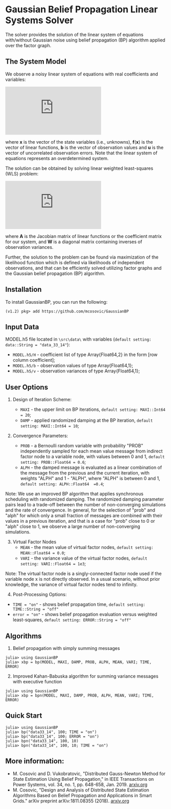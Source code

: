 # Gaussian Belief Propagation Linear Systems Solver
The solver provides the solution of the linear system of equations with/without Gaussian noise using belief propagation (BP) algorithm applied over the factor graph.

## The System Model
We observe a noisy linear system of equations with real coefficients and variables:

![equation](https://latex.codecogs.com/gif.latex?%5Ctextbf%7Bb%7D%20%3D%20%5Ctextbf%7Bf%7D%28%5Ctextbf%7Bx%7D%29%20&plus;%20%5Ctextbf%7Bu%7D)

where **x** is the vector of the state variables (i.e., unknowns), **f**(**x**) is the vector of linear functions, **b** is the vector of observation values and **u** is the vector of uncorrelated observation errors. Note that the linear system of equations represents an overdetermined system.

The solution can be obtained by solving linear weighted least-squares (WLS) problem:

![wls](https://latex.codecogs.com/gif.latex?%28%5Ctextbf%7BA%7D%5ET%5Ctextbf%7BW%7D%5Ctextbf%7BA%7D%29%5Ctextbf%7Bx%7D%3D%5Ctextbf%7BA%7D%5ET%5Ctextbf%7BW%7D%5Ctextbf%7Bb%7D)

where **A** is the Jacobian matrix of linear functions or the coefficient  matrix for our system, and **W** is a diagonal matrix containing inverses of observation variances.

Further, the solution to the problem can be found via maximization of the likelihood function which is defined via likelihoods of independent observations, and that can be efficiently solved utilizing factor graphs and the Gaussian belief propagation (BP) algorithm.

## Installation
To install GaussianBP, you can run the following:
```
(v1.2) pkg> add https://github.com/mcosovic/GaussianBP
```

## Input Data
MODEL.h5 file located in `\src\data\` with variables (`default setting: data::String = "data_33_14"`):
- `MODEL.h5/H` - coefficient list of type Array{Float64,2} in the form [row column coefficient];
- `MODEL.h5/b` - observation values of type Array{Float64,1};
- `MODEL.h5/v` - observation variances of type Array{Float64,1};


 ## User Options
1. Design of Iteration Scheme:
   - `MAXI` - the upper limit on BP iterations, `default setting: MAXI::Int64 = 20`;
   - `DAMP` - applied randomized damping at the BP iteration, `default setting: MAXI::Int64 = 10`;


2. Convergence Parameters:
   - `PROB` - a Bernoulli random variable with probability "PROB" independently sampled for each mean value message from indirect factor node to a variable node, with values between 0 and 1, `default setting: PROB::Float64 = 0.6`;
   - `ALPH` - the damped message is evaluated as a linear combination of the message from the previous and the current iteration, with weights "ALPH" and 1 - "ALPH", where "ALPH" is between 0 and 1, `default setting: ALPH::Float64  =0.4`;

Note: We use an improved BP algorithm that applies synchronous scheduling  with randomized damping. The randomized damping parameter pairs lead to a trade-off between the number of non-converging simulations and the rate of convergence. In general, for the selection of "prob" and "alph" for which only a small fraction of messages are combined with their values in a previous iteration, and that is a case for "prob" close to 0 or "alph" close to 1, we observe a large number of non-converging simulations.

3. Virtual Factor Nodes
   - `MEAN` - the mean value of virtual factor nodes, `default setting: MEAN::Float64 = 0.0`;
   - `VARI` - the variance value of the virtual factor nodes, `default setting: VARI::Float64 = 1e3`;

Note: The virtual factor node is a singly-connected factor node used if the variable node x is not directly observed. In a usual scenario, without prior knowledge, the variance of virtual factor nodes tend to infinity.

4. Post-Processing Options:
  - `TIME = "on"` - shows belief propagation time, `default setting: TIME::String = "off"`
  - `error = "on"` - shows belief propagation evaluation versus weighted least-squares, `default setting: ERROR::String = "off"`

## Algorithms
1. Belief propagation with simply summing messages
```
julia> using GaussianBP
julia> xbp = bp(MODEL, MAXI, DAMP, PROB, ALPH, MEAN, VARI; TIME, ERROR)
```

2. Improved Kahan-Babuska algorithm for summing variance messages with executive function
```
julia> using GaussianBP
julia> xbp = bpn(MODEL, MAXI, DAMP, PROB, ALPH, MEAN, VARI; TIME, ERROR)
```

## Quick Start
```
julia> using GaussianBP
julia> bp("data33_14", 100; TIME = "on")
julia> bp("data33_14", 100; ERROR = "on")
julia> bpn("data33_14", 100, 10)
julia> bpn("data33_14", 100, 10; TIME = "on")
```

## More information:
- M. Cosovic and D. Vukobratovic, "Distributed Gauss-Newton Method for State Estimation Using Belief Propagation," in IEEE Transactions on  Power Systems, vol. 34, no. 1, pp. 648-658, Jan. 2019. [arxiv.org](https://arxiv.org/pdf/1702.05781.pdf)
- M. Cosovic, "Design and Analysis of Distributed State Estimation Algorithms Based on Belief Propagation and Applications in Smart Grids." arXiv preprint arXiv:1811.08355 (2018). [arxiv.org](https://arxiv.org/pdf/1811.08355.pdf)

